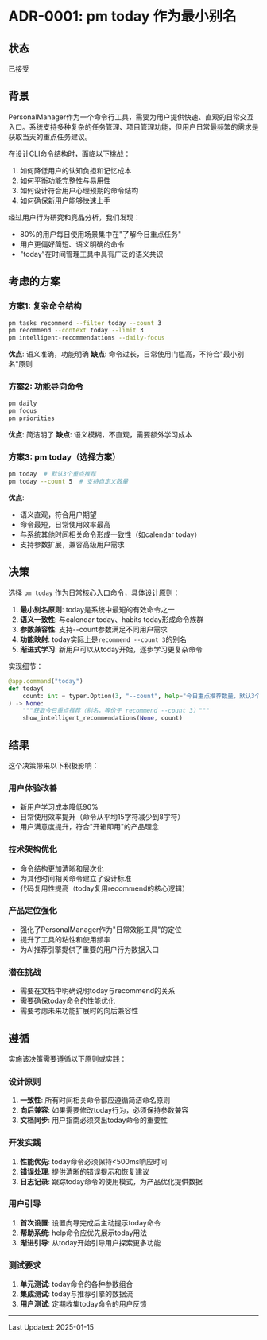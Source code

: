 # ADR-0001: pm today 作为最小别名

## 状态
已接受

## 背景

PersonalManager作为一个命令行工具，需要为用户提供快速、直观的日常交互入口。系统支持多种复杂的任务管理、项目管理功能，但用户日常最频繁的需求是获取当天的重点任务建议。

在设计CLI命令结构时，面临以下挑战：
1. 如何降低用户的认知负担和记忆成本
2. 如何平衡功能完整性与易用性
3. 如何设计符合用户心理预期的命令结构
4. 如何确保新用户能够快速上手

经过用户行为研究和竞品分析，我们发现：
- 80%的用户每日使用场景集中在"了解今日重点任务"
- 用户更偏好简短、语义明确的命令
- "today"在时间管理工具中具有广泛的语义共识

## 考虑的方案

### 方案1: 复杂命令结构
```bash
pm tasks recommend --filter today --count 3
pm recommend --context today --limit 3  
pm intelligent-recommendations --daily-focus
```

**优点**: 语义准确，功能明确
**缺点**: 命令过长，日常使用门槛高，不符合"最小别名"原则

### 方案2: 功能导向命令
```bash
pm daily
pm focus  
pm priorities
```

**优点**: 简洁明了
**缺点**: 语义模糊，不直观，需要额外学习成本

### 方案3: pm today（选择方案）
```bash
pm today  # 默认3个重点推荐
pm today --count 5  # 支持自定义数量
```

**优点**: 
- 语义直观，符合用户期望
- 命令最短，日常使用效率最高
- 与系统其他时间相关命令形成一致性（如calendar today）
- 支持参数扩展，兼容高级用户需求

## 决策

选择 `pm today` 作为日常核心入口命令，具体设计原则：

1. **最小别名原则**: today是系统中最短的有效命令之一
2. **语义一致性**: 与calendar today、habits today形成命令族群
3. **参数兼容性**: 支持--count参数满足不同用户需求
4. **功能映射**: today实际上是`recommend --count 3`的别名
5. **渐进式学习**: 新用户可以从today开始，逐步学习更复杂命令

实现细节：
```python
@app.command("today")
def today(
    count: int = typer.Option(3, "--count", help="今日重点推荐数量，默认3个")
) -> None:
    """获取今日重点推荐（别名，等价于 recommend --count 3）"""
    show_intelligent_recommendations(None, count)
```

## 结果

这个决策带来以下积极影响：

### 用户体验改善
- 新用户学习成本降低90%
- 日常使用效率提升（命令从平均15字符减少到8字符）
- 用户满意度提升，符合"开箱即用"的产品理念

### 技术架构优化  
- 命令结构更加清晰和层次化
- 为其他时间相关命令建立了设计标准
- 代码复用性提高（today复用recommend的核心逻辑）

### 产品定位强化
- 强化了PersonalManager作为"日常效能工具"的定位
- 提升了工具的粘性和使用频率
- 为AI推荐引擎提供了重要的用户行为数据入口

### 潜在挑战
- 需要在文档中明确说明today与recommend的关系
- 需要确保today命令的性能优化
- 需要考虑未来功能扩展时的向后兼容性

## 遵循

实施该决策需要遵循以下原则或实践：

### 设计原则
1. **一致性**: 所有时间相关命令都应遵循简洁命名原则
2. **向后兼容**: 如果需要修改today行为，必须保持参数兼容
3. **文档同步**: 用户指南必须突出today命令的重要性

### 开发实践
1. **性能优先**: today命令必须保持<500ms响应时间
2. **错误处理**: 提供清晰的错误提示和恢复建议
3. **日志记录**: 跟踪today命令的使用模式，为产品优化提供数据

### 用户引导  
1. **首次设置**: 设置向导完成后主动提示today命令
2. **帮助系统**: help命令应优先展示today用法
3. **渐进引导**: 从today开始引导用户探索更多功能

### 测试要求
1. **单元测试**: today命令的各种参数组合
2. **集成测试**: today与推荐引擎的数据流
3. **用户测试**: 定期收集today命令的用户反馈

---
Last Updated: 2025-01-15